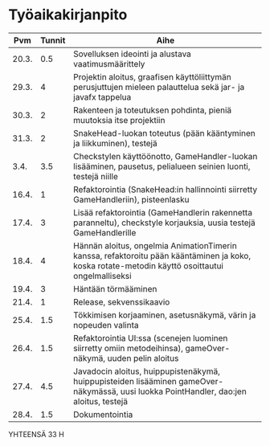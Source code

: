 # Työaikakirjanpito

Pvm | Tunnit | Aihe
------|------|------------------------------------------------
20.3. | 0.5 | Sovelluksen ideointi ja alustava vaatimusmäärittely
29.3. | 4   | Projektin aloitus, graafisen käyttöliittymän perusjuttujen mieleen palauttelua sekä jar- ja javafx tappelua
30.3. | 2   | Rakenteen ja toteutuksen pohdinta, pieniä muutoksia itse projektiin
31.3. | 2   | SnakeHead-luokan toteutus (pään kääntyminen ja liikkuminen), testejä
3.4.  | 3.5 | Checkstylen käyttöönotto, GameHandler-luokan lisääminen, pausetus, pelialueen seinien luonti, testejä niille
16.4. | 1   | Refaktorointia (SnakeHead:in hallinnointi siirretty GameHandleriin), pisteenlasku
17.4. | 3   | Lisää refaktorointia (GameHandlerin rakennetta paranneltu), checkstyle korjauksia, uusia testejä GameHandlerille
18.4. | 4   | Hännän aloitus, ongelmia AnimationTimerin kanssa, refaktoroitu pään kääntäminen ja koko, koska rotate-metodin käyttö osoittautui ongelmalliseksi
19.4. | 3   | Häntään törmääminen
21.4. | 1   | Release, sekvenssikaavio
25.4. | 1.5 | Tökkimisen korjaaminen, asetusnäkymä, värin ja nopeuden valinta
26.4. | 1.5 | Refaktorointia UI:ssa (scenejen luominen siirretty omiin metodeihinsa), gameOver-näkymä, uuden pelin aloitus
27.4. | 4.5 | Javadocin aloitus, huippupistenäkymä, huippupisteiden lisääminen gameOver-näkymässä, uusi luokka PointHandler, dao:jen aloitus, testejä
28.4. | 1.5 | Dokumentointia

YHTEENSÄ 33 H
